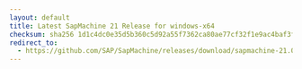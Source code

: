 ```yaml
---
layout: default
title: Latest SapMachine 21 Release for windows-x64
checksum: sha256 1d1c4dc0e35d5b360c5d92a55f7362ca80ae77cf32f1e9ac4baf3f0feac30d91
redirect_to:
  - https://github.com/SAP/SapMachine/releases/download/sapmachine-21.0.7/sapmachine-jre-21.0.7_windows-x64_bin.zip
---
```

